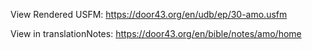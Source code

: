 View Rendered USFM: https://door43.org/en/udb/ep/30-amo.usfm

View in translationNotes: https://door43.org/en/bible/notes/amo/home
